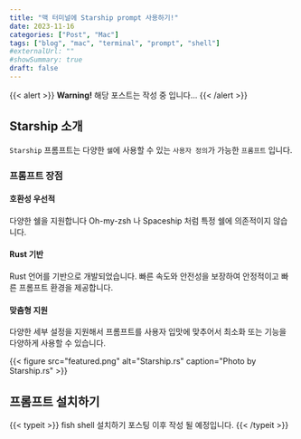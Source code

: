```yaml
---
title: "맥 터미널에 Starship prompt 사용하기!"
date: 2023-11-16
categories: ["Post", "Mac"]
tags: ["blog", "mac", "terminal", "prompt", "shell"]
#externalUrl: ""
#showSummary: true
draft: false
---  
```


{{< alert >}}
**Warning!** 해당 포스트는 작성 중 입니다...
{{< /alert >}}

## Starship 소개
`Starship` 프롬프트는 다양한 `쉘`에 사용할 수 있는 `사용자 정의`가 가능한 `프롬프트` 입니다.  

### 프롬프트 장점  

#### 호환성 우선적
다양한 쉘을 지원합니다 Oh-my-zsh 나 Spaceship 처럼 특정 쉘에 의존적이지 않습니다.  

#### Rust 기반
Rust 언어를 기반으로 개발되었습니다. 빠른 속도와 안전성을 보장하여 안정적이고 빠른 프롬프트 환경을 제공합니다.  

#### 맞춤형 지원
다양한 세부 설정을 지원해서 프롬프트를 사용자 입맛에 맞추어서 최소화 또는 기능을 다양하게 사용할 수 있습니다.

{{< figure
    src="featured.png"
    alt="Starship.rs"
    caption="Photo by Starship.rs"
    >}}

## 프롬프트 설치하기
{{< typeit >}}
fish shell 설치하기 포스팅 이후 작성 될 예정입니다.
{{< /typeit >}}
